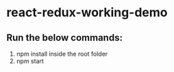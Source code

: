 # react-redux-working-demo

## Run the below commands:
1. npm install inside the root folder
2. npm start
